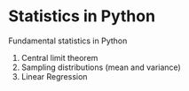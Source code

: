 # Statistics in Python

Fundamental statistics in Python

1. Central limit theorem
2. Sampling distributions (mean and variance)
3. Linear Regression
